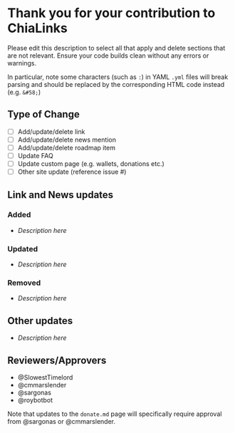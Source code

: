# Thank you for your contribution to ChiaLinks

Please edit this description to select all that apply and delete sections that are not relevant. Ensure your code builds clean without any errors or warnings.

In particular, note some characters (such as `:`) in YAML `.yml` files will break parsing and should be replaced by the corresponding HTML code instead (e.g. `&#58;`)

## Type of Change
- [ ] Add/update/delete link
- [ ] Add/update/delete news mention
- [ ] Add/update/delete roadmap item
- [ ] Update FAQ
- [ ] Update custom page (e.g. wallets, donations etc.)
- [ ] Other site update (reference issue #)

## Link and News updates

### Added
- *Description here*

### Updated
- *Description here*

### Removed
- *Description here*

## Other updates
- *Description here*

## Reviewers/Approvers
- @SlowestTimelord
- @cmmarslender
- @sargonas
- @roybotbot

Note that updates to the `donate.md` page will specifically require approval from @sargonas or @cmmarslender.